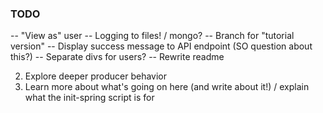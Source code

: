 ### TODO
 -- "View as" user
 -- Logging to files! / mongo?
 -- Branch for "tutorial version"
 -- Display success message to API endpoint (SO question about this?)
 -- Separate divs for users?
 -- Rewrite readme

2. Explore deeper producer behavior
3. Learn more about what's going on here (and write about it!) / explain what the init-spring script is for
